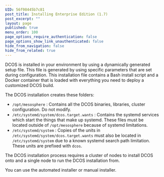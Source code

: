 ```yaml
---
UID: 56f98445b7c81
post_title: Installing Enterprise Edition (1.7)
post_excerpt: ""
layout: page
published: true
menu_order: 100
page_options_require_authentication: false
page_options_show_link_unauthenticated: false
hide_from_navigation: false
hide_from_related: true
---
```


DCOS is installed in your environment by using a dynamically generated setup file. This file is generated by using specific parameters that are set during configuration. This installation file contains a Bash install script and a Docker container that is loaded with everything you need to deploy a customized DCOS build.

The DCOS installation creates these folders:

-  `/opt/mesosphere`
    :  Contains all the DCOS binaries, libraries, cluster configuration. Do not modify.
-  `/etc/systemd/system/dcos.target.wants`
    :  Contains the systemd services which start the things that make up systemd. These files must be located outside of `/opt/mesosphere` because of systemd limitations.
-  `/etc/systemd/system`
    :  Copies of the units in `/etc/systemd/system/dcos.target.wants` must also be located in `/etc/systemd/system` due to a known systemd search path limitation. These units are prefixed with `dcos`.

The DCOS installation process requires a cluster of nodes to install DCOS onto and a single node to run the DCOS installation from.

You can use the automated installer or manual installer.


